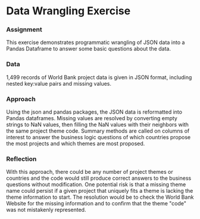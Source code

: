 # Data Wrangling Exercise

### Assignment

This exercise demonstrates programmatic wrangling of JSON data into a Pandas Dataframe to answer some basic questions about the data.

### Data

1,499 records of World Bank project data is given in JSON format, including nested key:value pairs and missing values.

### Approach

Using the json and pandas packages, the JSON data is reformatted into Pandas dataframes. Missing values are resolved by converting empty strings to NaN values, then filling the NaN values with their neighbors with the same project theme code. Summary methods are called on columns of interest to answer the business logic questions of which countries propose the most projects and which themes are most proposed.

### Reflection

With this approach, there could be any number of project themes or countries and the code would still produce correct answers to the business questions without modification. One potential risk is that a missing theme name could persist if a given project that uniquely fits a theme is lacking the theme information to start. The resolution would be to check the World Bank Website for the missing information and to confirm that the theme "code" was not mistakenly represented.
